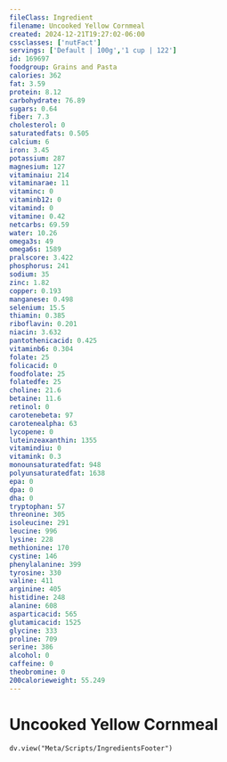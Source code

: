 ```yaml
---
fileClass: Ingredient
filename: Uncooked Yellow Cornmeal
created: 2024-12-21T19:27:02-06:00
cssclasses: ['nutFact']
servings: ['Default | 100g','1 cup | 122']
id: 169697
foodgroup: Grains and Pasta
calories: 362
fat: 3.59
protein: 8.12
carbohydrate: 76.89
sugars: 0.64
fiber: 7.3
cholesterol: 0
saturatedfats: 0.505
calcium: 6
iron: 3.45
potassium: 287
magnesium: 127
vitaminaiu: 214
vitaminarae: 11
vitaminc: 0
vitaminb12: 0
vitamind: 0
vitamine: 0.42
netcarbs: 69.59
water: 10.26
omega3s: 49
omega6s: 1589
pralscore: 3.422
phosphorus: 241
sodium: 35
zinc: 1.82
copper: 0.193
manganese: 0.498
selenium: 15.5
thiamin: 0.385
riboflavin: 0.201
niacin: 3.632
pantothenicacid: 0.425
vitaminb6: 0.304
folate: 25
folicacid: 0
foodfolate: 25
folatedfe: 25
choline: 21.6
betaine: 11.6
retinol: 0
carotenebeta: 97
carotenealpha: 63
lycopene: 0
luteinzeaxanthin: 1355
vitamindiu: 0
vitamink: 0.3
monounsaturatedfat: 948
polyunsaturatedfat: 1638
epa: 0
dpa: 0
dha: 0
tryptophan: 57
threonine: 305
isoleucine: 291
leucine: 996
lysine: 228
methionine: 170
cystine: 146
phenylalanine: 399
tyrosine: 330
valine: 411
arginine: 405
histidine: 248
alanine: 608
asparticacid: 565
glutamicacid: 1525
glycine: 333
proline: 709
serine: 386
alcohol: 0
caffeine: 0
theobromine: 0
200calorieweight: 55.249
---
```


# Uncooked Yellow Cornmeal

```dataviewjs
dv.view("Meta/Scripts/IngredientsFooter")
```